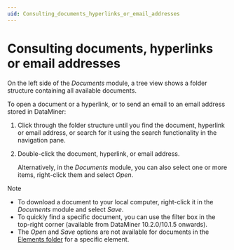 ```yaml
---
uid: Consulting_documents_hyperlinks_or_email_addresses
---
```


# Consulting documents, hyperlinks or email addresses

On the left side of the *Documents* module, a tree view shows a folder structure containing all available documents.

To open a document or a hyperlink, or to send an email to an email address stored in DataMiner:

1. Click through the folder structure until you find the document, hyperlink or email address, or search for it using the search functionality in the navigation pane.

1. Double-click the document, hyperlink, or email address.

   Alternatively, in the *Documents* module, you can also select one or more items, right-click them and select *Open*.

> [!NOTE]
>
> - To download a document to your local computer, right-click it in the *Documents* module and select *Save*.
> - To quickly find a specific document, you can use the filter box in the top-right corner (available from DataMiner 10.2.0/10.1.5 onwards).
> - The *Open* and *Save* options are not available for documents in the [Elements folder](xref:Managing_the_document_folders#the-elements-folder) for a specific element.
